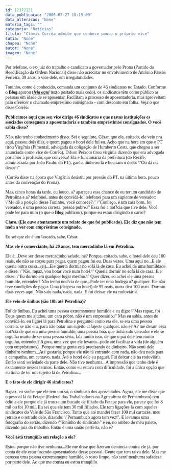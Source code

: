 ```yaml
---
id: 12372121
data_publicacao: "2006-07-27 18:15:00"
data_alteracao: "None"
materia_tags: ""
categoria: "Notícias"
titulo: "Clóvis Corrêa admite que conhece pouco o próprio vice"
sutia: "None"
chapeu: "None"
autor: "None"
imagem: "None"
---
```

<p><P><FONT face=Verdana>Por telefone, o ex-juiz do trabalho e candidato a governador pelo Prona (Partido da Reedificação da Ordem Nacional) disse não acreditar no envolvimento de Antônio Passos Ferreira, 39 anos, o vice dele, em irregularidades. </FONT></P></p>
<p><P><FONT face=Verdana>Toninho, como é conhecido, comanda um conjunto de 46 sindicatos no Estado. Conforme o <B>Blog</B> apurou (<STRONG><U><EM><A href=\"https://jc3.uol.com.br/blogs/jc/2006/07/27/index.php#304\">leia aqui</A></EM></U></STRONG> texto postado mais cedo), os sindicatos têm como público as pessoas em idade de se aposentar. Facilitam o processo de aposentadoria, mas aproveitam para oferecer o chamado empréstimo consignado - com desconto em folha. Veja o que disse Corrêa:</FONT></P><B></p>
<p><P><FONT face=Verdana>Publicamos aqui que seu vice dirige 46 sindicatos e que nestas instituições os ssociados conseguem a aposentadoria e também empréstimos consignados. O você sabia disso?</FONT></P></B></p>
<p><P><FONT face=Verdana>Não, não tenho conhecimento disso. Sei o seguinte, César, que ele, coitado, ele veio pra aqui, passou dois dias, e quem pagou o hotel dele fui eu. Acho que na hora em que o PT tirou Virg?nia (Pimental, advogada da coligação de Humberto Costa, que chegou a ser anunciada como vice de Corrêa), Dilson Peixoto tirou virginia dizendo que era advogada por amor à profissão, que conversa! Ela é funcionária da prefeitura (do Recife, administrada por João Paulo, do PT), ganha dinheiro lá e botaram o dedo: \"Ou dá ou desce!\" </FONT></P></p>
<p><P><FONT face=Verdana>(Corrêa disse na época que Virg?nia desistiu por pressão do PT, na última hora, pouco antes da convenção do Prona).</FONT></P></p>
<p><P><FONT face=Verdana>Mas, cinco horas da tarde, eu louco, a? apareceu essa chance de eu ter um candidato de Petrolina e a? telefonei, antes de convidá-lo, telefonei para um suplente de vereador: \"Me dê a posição desse Toninho, você conhece?\" \"Conheço, é um cara bom, foi vereador, é uma pessoa correta, pessoa pobre.\" Essa foi a not?cia que tive dele. Você pode ler para mim (o que o <B>Blog</B> publicou), porque eu estou dirigindo o carro?</FONT></P><B></p>
<p><P><FONT face=Verdana>Claro. (Ele ouve atentamente um relato do que foi publicado). Ele diz que não tem nada a ver com empréstimo consignado.</FONT></P></B></p>
<p><P><FONT face=Verdana>Eu sei que ele é um lascado, sabe, César.</FONT></P><B></p>
<p><P><FONT face=Verdana>Mas ele é comerciante, há 20 anos, tem mercadinho lá em Petrolina.</FONT></P></B></p>
<p><P><FONT face=Verdana>Ele é...Deve ser desse mercadinho safado, né? Porque, coitado, sabe, o hotel dele deu 100 reais, ele não se coçou para pagar, quem pagou fui eu. Duas vezes. Uma aqui no...E ele queria outra coisa...(ri)...Ele queria dormir no sofá lá de casa. Eu achei de uma humildade e disse: \"Não, rapaz, vou botar você num hotel.\" Queria dormir no sofá lá de casa. Ele disse: \"Eu durmo em qualquer lugar mesmo.\" Quer dizer, eu achei ele uma pessoa humilde, entendeu? Não tenho not?cia de que...Pode ter uma bodega a? qualquer. Ele não teve condições de pagar. Uma (despesa no hotel) de 95 reais, outra deu 100 reais. Dormiu duas vezes aqui. Não saiu nada, nada, nada. E fui deixar ele na rodoviária.</FONT></P><B></p>
<p><P><FONT face=Verdana>Ele veio de ônibus (são 10h até Petrolina)?</FONT></P></B></p>
<p><P><FONT face=Verdana>Foi de ônibus. Eu achei uma pessoa extremamente humilde e eu digo: \"Mas rapaz, foi Deus quem me ajudou, um cara pobre, não é um empresário.\" Mas eu sabia, antes de convidá-lo, eu liguei lá para Petrolina e perguntei como era ele, se era uma pessoa correta, se não era, para não botar um sujeito cafajeste qualquer, não é? A? me deram essa not?cia de que era uma pessoa humilde, uma pessoa boa, que tinha sido vereador e ele se orgulha muito de ser uma pessoa séria, fala muito isso, de que o pai dele tem muito orgulho, entendeu? Agora, uma vez que ele levanta...pode até facilitar a vida (de alguém com empréstimos)...Porque muita gente está precisando de dinheiro. Não senti dele dinheiro nenhum...Até gostaria, porque ele não tá entrando com nada, não deu nada para a campanha, um centavo, nada. Até o hotel dele eu paguei. Fui deixar ele na rodoviária. Então senti seriedade da parte dele. Não tive nenhuma...A impressão que tenho dele é exatamente nesses termos. Então, como eu estava com dificuldade, foi a única opção que eu tinha de ter um sujeito lá de Petrolina...</FONT></P><B></p>
<p><P><FONT face=Verdana>E o fato de ele dirigir 46 sindicatos?</FONT></P></B></p>
<p><P><FONT face=Verdana>Rapaz, eu soube que ele tem um só, o sindicato dos aposentados. Agora, ele me disse que o pessoal lá da Fetape (Federal dos Trabalhadores na Agricultura de Pernambuco) tem ódio a ele porque ele já trouxe um bucado de filiado da Fetape para ele, parece que foi 8 mil ou foi 10 mil. Eu sei que ele tem 30 mil filiados. Ele tem ligações lá com aqueles sindicatos do Vale do São Francisco. Tanto que até mandei fazer 100 mil cartazes, meu retrato e o retrado dele, dizendo: \"Pernambuco agora tem vez\". E levamos uma fotografia do sertão, dizendo \"Toninho do sindicato\" e eu, no ombro do meu paletó, dizendo juiz do trabalho. Então é uma união perfeita, não é?</FONT></P><B></p>
<p><P><FONT face=Verdana>Você está tranqüilo em relação a ele?</FONT></P></B></p>
<p><P><FONT face=Verdana>Estou porque não tive nenhuma...Ele me disse que fizeram denúncia contra ele já, por conta de ele estar fazendo aposentadoria desse pessoal. Gente que tem raiva dele. Mas me pareceu uma pessoa extremamente humilde, o rosto limpo, não senti nenhuma safadeza por parte dele. Ao que me consta eu estou tranqüilo.</FONT></P> </p>
